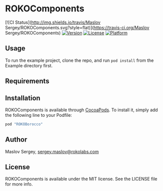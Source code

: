 # ROKOComponents

[![CI Status](http://img.shields.io/travis/Maslov Sergey/ROKOComponents.svg?style=flat)](https://travis-ci.org/Maslov Sergey/ROKOComponents)
[![Version](https://img.shields.io/cocoapods/v/ROKOComponents.svg?style=flat)](http://cocoapods.org/pods/ROKOComponents)
[![License](https://img.shields.io/cocoapods/l/ROKOComponents.svg?style=flat)](http://cocoapods.org/pods/ROKOComponents)
[![Platform](https://img.shields.io/cocoapods/p/ROKOComponents.svg?style=flat)](http://cocoapods.org/pods/ROKOComponents)

## Usage

To run the example project, clone the repo, and run `pod install` from the Example directory first.

## Requirements

## Installation

ROKOComponents is available through [CocoaPods](http://cocoapods.org). To install
it, simply add the following line to your Podfile:

```ruby
pod "ROKOBorocco"
```

## Author

Maslov Sergey, sergey.maslov@rokolabs.com

## License

ROKOComponents is available under the MIT license. See the LICENSE file for more info.
